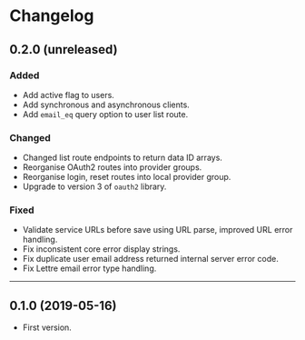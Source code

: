 # Changelog

## 0.2.0 (unreleased)

### Added

- Add active flag to users.
- Add synchronous and asynchronous clients.
- Add `email_eq` query option to user list route.

### Changed

- Changed list route endpoints to return data ID arrays.
- Reorganise OAuth2 routes into provider groups.
- Reorganise login, reset routes into local provider group.
- Upgrade to version 3 of `oauth2` library.

### Fixed

- Validate service URLs before save using URL parse, improved URL error handling.
- Fix inconsistent core error display strings.
- Fix duplicate user email address returned internal server error code.
- Fix Lettre email error type handling.

---

## 0.1.0 (2019-05-16)

- First version.
